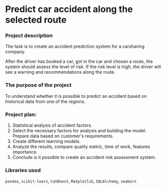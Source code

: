 # Predict car accident along the selected route

### Project description

The task is to create an accident prediction system for a carsharing company. 

After the driver has booked a car, got in the car and chosen a route, the system should assess the level of risk. If the risk level is high, the driver will see a warning and recommendations along the route.

### The purpose of the project
To understand whether it is possible to predict an accident based on historical data from one of the regions.

### Project plan:
1. Statistical analysis of accident factors.
2. Select the necessary factors for analysis and building the model. Prepare data based on customer's requirements.
2. Create different learning models.
3. Analyze the results, compare quality metric, time of work, features importance.
4. Conclude is it possible to create an accident risk assessment system.

### Libraries used
`pandas`, `scikit-learn`, `CatBoost`, `Matplotlib`, `SQLAlchemy`, `seaborn`